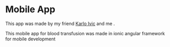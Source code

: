# Mobile App
This app was made by my friend [Karlo Ivic](https://github.com/AmigosLP) and me .

This mobile app for blood transfusion was made in ionic angular framework for mobile development  <!--, and after that was build in android studio .-->
